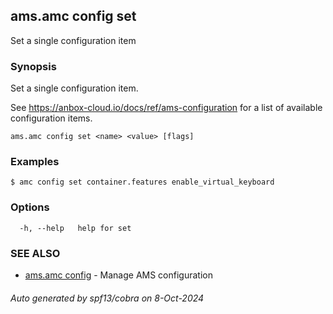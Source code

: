 ## ams.amc config set

Set a single configuration item

### Synopsis

Set a single configuration item.

See https://anbox-cloud.io/docs/ref/ams-configuration for a list of
available configuration items.

```
ams.amc config set <name> <value> [flags]
```

### Examples

```
$ amc config set container.features enable_virtual_keyboard
```

### Options

```
  -h, --help   help for set
```

### SEE ALSO

* [ams.amc config](ams.amc_config.md)	 - Manage AMS configuration

###### Auto generated by spf13/cobra on 8-Oct-2024
